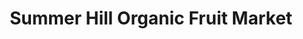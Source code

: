 ---
title: "Summer Hill Organic Fruit Market"
url: /summer-hill/summer-hill-organic-fruit-market/
shop: supermarket
---